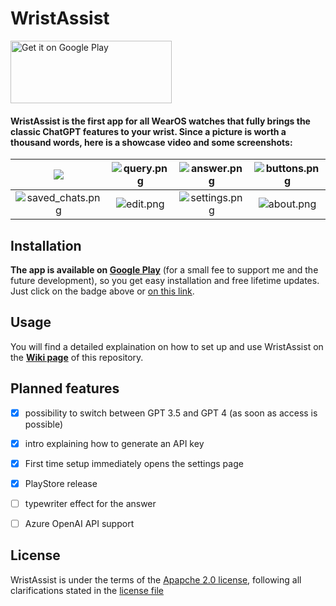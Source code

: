 # WristAssist
<a href='https://play.google.com/store/apps/details?id=net.devemperor.wristassist'><img alt='Get it on Google Play' width="258px" height="100px" src='https://raw.githubusercontent.com/DevEmperor/WristAssist/master/img/readme/google-play-badge.png'/></a>


#### WristAssist is the first app for all WearOS watches that fully brings the classic ChatGPT features to your wrist. Since a picture is worth a thousand words, here is a showcase video and some screenshots:

| <a href='https://www.youtube.com/watch?v=goIoDTxPllc'><img src='https://raw.githubusercontent.com/DevEmperor/WristAssist/master/img/readme/player.png'/></a> | ![query.png](https://raw.githubusercontent.com/DevEmperor/WristAssist/master/img/readme/query.png) | ![answer.png](https://raw.githubusercontent.com/DevEmperor/WristAssist/master/img/readme/answer.png) | ![buttons.png](https://raw.githubusercontent.com/DevEmperor/WristAssist/master/img/readme/buttons.png) |
| :----------------------------------------------------------: | :----------------------------------------------------------: | :----------------------------------------------------------: | :----------------------------------------------------------: |
| ![saved_chats.png](https://raw.githubusercontent.com/DevEmperor/WristAssist/master/img/readme/saved_chats.png) | ![edit.png](https://raw.githubusercontent.com/DevEmperor/WristAssist/master/img/readme/edit.png) | ![settings.png](https://raw.githubusercontent.com/DevEmperor/WristAssist/master/img/readme/settings.png) | ![about.png](https://raw.githubusercontent.com/DevEmperor/WristAssist/master/img/readme/about.png) |



## Installation

**The app is available on [Google Play](https://play.google.com/store/apps/details?id=net.devemperor.wristassist)** (for a small fee to support me and the future development), so you get easy installation and free lifetime updates. Just click on the badge above or [on this link](https://play.google.com/store/apps/details?id=net.devemperor.wristassist).



## Usage

You will find a detailed explaination on how to set up and use WristAssist on the **[Wiki page](https://github.com/DevEmperor/WristAssist/wiki/Intro-on-how-to-set-up-and-use-WristAssist)** of this repository.



## Planned features

- [x] possibility to switch between GPT 3.5 and GPT 4 (as soon as access is possible)
- [x] intro explaining how to generate an API key
- [x] First time setup immediately opens the settings page
- [x] PlayStore release
- [ ] typewriter effect for the answer
- [ ] Azure OpenAI API support



## License

WristAssist is under the terms of the [Apapche 2.0 license](https://www.apache.org/licenses/LICENSE-2.0), following all clarifications stated in the [license file](https://raw.githubusercontent.com/DevEmperor/WristAssist/master/LICENSE)